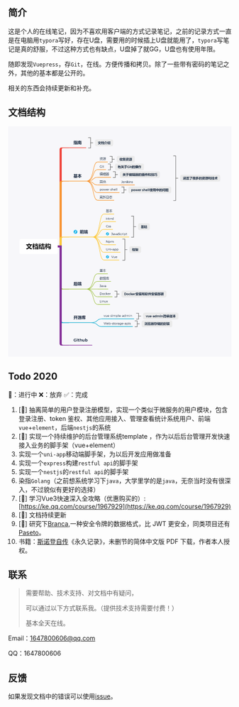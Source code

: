 ## 简介

这是个人的在线笔记，因为不喜欢用客户端的方式记录笔记，之前的记录方式一直是在电脑用`typora`写好，存在U盘，需要用的时候插上U盘就能用了，`typora`写笔记是真的舒服，不过这种方式也有缺点，U盘掉了就GG，U盘也有使用年限。

随即发现`Vuepress`，存`Git`，在线。方便传播和拷贝。除了一些带有密码的笔记之外，其他的基本都是公开的。

相关的东西会持续更新和补充。



## 文档结构

![file](./README.assets/file.png)



## Todo 2020

🧐：进行中	❌：放弃	✅：完成



1. [🧐] 抽离简单的用户登录注册模型，实现一个类似于微服务的用户模块，包含登录注册、token 鉴权、其他应用接入、管理查看统计系统用户、前端`vue`+`element`，后端`nestjs`的系统
2. [🧐] 实现一个持续维护的后台管理系统template ，作为以后后台管理开发快速接入业务的脚手架（vue+element）
3. 实现一个`uni-app`移动端脚手架，为以后开发应用做准备
4. 实现一个`express`构建`restful api`的脚手架
5. 实现一个`nestjs`的`restful api`的脚手架
6. 染指`Golang`（之前想系统学习下`java`，大学里学的是`java`，无奈当时没有很深入，不过貌似有更好的选择）
7. [🧐] 学习Vue3快速深入全攻略（优惠购买的）:[https://ke.qq.com/course/1967929](https://ke.qq.com/course/1967929)
8. [🧐] 文档持续更新
9. [🧐] 研究下[Branca](https://branca.io),一种安全令牌的数据格式，比 JWT 更安全，同类项目还有 [Paseto](https://paseto.io/)。
10. 书籍：[斯诺登自传](https://a.temporaryrecord.com/)《永久记录》，未删节的简体中文版 PDF 下载，作者本人授权。



## 联系

> 需要帮助、技术支持、对文档中有疑问，
>
> 可以通过以下方式联系我。（提供技术支持需要付费！）
>
> 基本全天在线。

Email：1647800606@qq.com

QQ：1647800606



## 反馈

如果发现文档中的错误可以使用[issue](https://github.com/SunSeekerX/sunseekerx/issues)。



